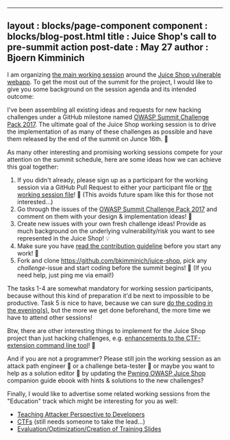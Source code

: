 ---

layout      : blocks/page-component
component   : blocks/blog-post.html
title       : Juice Shop's call to pre-summit action
post-date   : May 27
author      : Bjoern Kimminich
--------------------------------------------------------------------------------------------------------------------------------------------------------------------------------

I am organizing
[the main working session](http://owaspsummit.org/Working-Sessions/Owasp-Projects/Juice-Shop.html)
around the
[Juice Shop vulnerable webapp](https://www.owasp.org/index.php/OWASP_Juice_Shop_Project).
To get the most out of the summit for the project, I would like to give
you some background on the session agenda and its intended outcome:

I've been assembling all existing ideas and requests for new hacking
challenges under a GitHub milestone named [OWASP Summit Challenge Pack
2017](https://github.com/bkimminich/juice-shop/milestone/3). The
ultimate goal of the Juice Shop working session is to drive the
implementation of as many of these challenges as possible and have them
released by the end of the summit on Junce 16th. 🏁

As many other interesting and promising working sessions compete for
your attention on the summit schedule, here are some ideas how we can
achieve this goal together:

1. If you didn't already, please sign up as a participant for the
   working session via a GitHub Pull Request to either your participant
   file or
   [the working session file](https://github.com/OWASP/owasp-summit-2017/blob/master/Working-Sessions/Owasp-Projects/Juice-Shop.md)!
   📢 (This avoids future spam like this for those not interested...)
2. Go through the issues of the
   [OWASP Summit Challenge Pack 2017](https://github.com/bkimminich/juice-shop/milestone/3)
   and comment on them with your design & implementation ideas! 📐
3. Create new issues with your own fresh challenge ideas! Provide as
   much background on the underlying vulnerability/risk you want to see
   represented in the Juice Shop! 💡
4. Make sure you have [read the contribution guideline](https://github.com/bkimminich/juice-shop/blob/master/CONTRIBUTING.md) before you start
   any work! 📃
5. Fork and clone <https://github.com/bkimminich/juice-shop>, pick any
   _challenge_-issue and start coding before the summit begins! 🍴 (If
   you need help, just ping me via email!)

The tasks 1-4 are somewhat mandatory for working session participants,
because without this kind of preparation it'd be next to impossible to
be productive. Task 5 is nice to have, because we can sure [do the coding
in the evening(s)](http://owaspsummit.org/Working-Sessions/Security-Crowdsourcing/Hackathon-Daily-Sessions.html), but the more we get done beforehand, the more time we
have to attend other sessions!

Btw, there are other interesting things to implement for the Juice Shop
project than just hacking challenges, e.g. [enhancements to the
CTF-extension command line tool](https://github.com/bkimminich/juice-shop-ctf/issues?q=is%3Aissue+is%3Aopen+label%3Aenhancement)! 🚩

And if you are not a programmer? Please still join the working session
as an attack path engineer 🏹 or a challenge beta-tester 🐛 or maybe
you want to help as a solution editor 📓 by updating the
[Pwning OWASP Juice Shop](https://www.gitbook.com/book/bkimminich/pwning-owasp-juice-shop/details)
companion guide ebook with hints & solutions to the new challenges?

Finally, I would like to advertise some related working sessions from
the "Education" track which might be interesting for you as well:
- [Teaching Attacker Perspective to Developers](http://owaspsummit.org/Working-Sessions/Education/Teaching-Attacker-Perspective-to-Developers.html)
- [CTFs](http://owaspsummit.org/Working-Sessions/Education/CTFs.html) (still needs someone to take the lead...)
- [Evaluation/Optimization/Creation of Training Slides](http://owaspsummit.org/Working-Sessions/Education/Evaluation-Optimization-and-Creation-of-Training-Slides.html)
